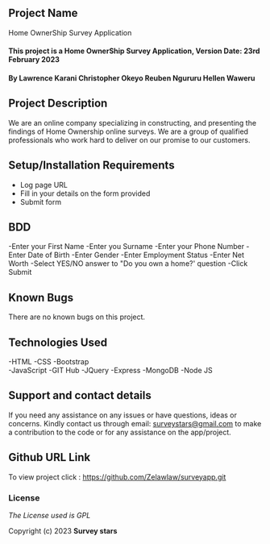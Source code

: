 ## Project Name

Home OwnerShip Survey Application

#### This project is a Home OwnerShip Survey Application, Version Date: 23rd February 2023

#### By **Lawrence Karani** **Christopher Okeyo** **Reuben Ngururu** **Hellen Waweru**

## Project Description

We are an online company specializing in constructing, and presenting the findings of Home Ownership online surveys.
We are a group of qualified professionals who work hard to deliver on our promise to our customers.

## Setup/Installation Requirements

- Log page URL
- Fill in your details on the form provided
- Submit form

## BDD

-Enter your First Name
-Enter you Surname
-Enter your Phone Number
-Enter Date of Birth
-Enter Gender
-Enter Employment Status
-Enter Net Worth
-Select YES/NO answer to "Do you own a home?' question
-Click Submit


## Known Bugs

There are no known bugs on this project.

## Technologies Used

-HTML
-CSS
-Bootstrap  
-JavaScript
-GIT Hub
-JQuery
-Express
-MongoDB
-Node JS

## Support and contact details

If you need any assistance on any issues or have questions, ideas or concerns. Kindly contact us through email: surveystars@gmail.com to make a contribution to the code or for any assistance on the app/project.

## Github URL Link

To view project click :  https://github.com/Zelawlaw/surveyapp.git

### License

_The License used is GPL_

Copyright (c) 2023 **Survey stars**